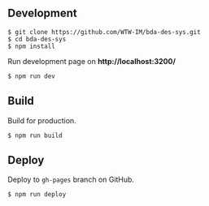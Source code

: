 ## Development

```
$ git clone https://github.com/WTW-IM/bda-des-sys.git
$ cd bda-des-sys
$ npm install
```

Run development page on **http://localhost:3200/**

```
$ npm run dev
```

## Build

Build for production.

```
$ npm run build
```

## Deploy

Deploy to `gh-pages` branch on GitHub.

```
$ npm run deploy
```
